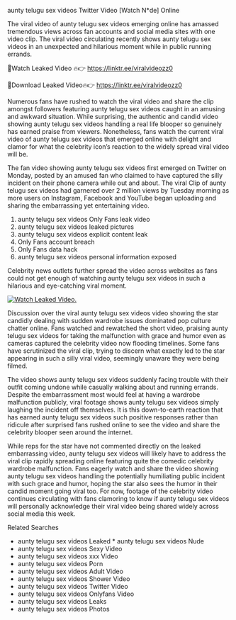 ﻿aunty telugu sex videos Twitter Video [Watch N*de] Online

The viral video of ﻿aunty telugu sex videos emerging online has amassed tremendous views across fan accounts and social media sites with one video clip. The viral video circulating recently shows ﻿aunty telugu sex videos in an unexpected and hilarious moment while in public running errands. 

🔴Watch Leaked Video 🔥👉  https://linktr.ee/viralvideozz0 

🔴Download Leaked Video🔥👉  https://linktr.ee/viralvideozz0 

Numerous fans have rushed to watch the viral video and share the clip amongst followers featuring ﻿aunty telugu sex videos caught in an amusing and awkward situation. While surprising, the authentic and candid video showing ﻿aunty telugu sex videos handling a real life blooper so genuinely has earned praise from viewers. Nonetheless, fans watch the current viral video of ﻿aunty telugu sex videos that emerged online with delight and clamor for what the celebrity icon’s reaction to the widely spread viral video will be.

The fan video showing ﻿aunty telugu sex videos first emerged on Twitter on Monday, posted by an amused fan who claimed to have captured the silly incident on their phone camera while out and about. The viral Clip of ﻿aunty telugu sex videos had garnered over 2 million views by Tuesday morning as more users on Instagram, Facebook and YouTube began uploading and sharing the embarrassing yet entertaining video. 

1. ﻿aunty telugu sex videos Only Fans leak video
2. ﻿aunty telugu sex videos leaked pictures
3. ﻿aunty telugu sex videos explicit content leak
4. Only Fans account breach
5. Only Fans data hack
6. ﻿aunty telugu sex videos personal information exposed

Celebrity news outlets further spread the video across websites as fans could not get enough of watching ﻿aunty telugu sex videos in such a hilarious and eye-catching viral moment. 

[![Watch Leaked Video.](https://miro.medium.com/v2/resize:fit:828/format:webp/1*cilzJN44JGOrTw9NJCrNHA.gif "Watch Leaked Video")](https://linktr.ee/viralvideozz0)

Discussion over the viral ﻿aunty telugu sex videos video showing the star candidly dealing with sudden wardrobe issues dominated pop culture chatter online. Fans watched and rewatched the short video, praising ﻿aunty telugu sex videos for taking the malfunction with grace and humor even as cameras captured the celebrity video now flooding timelines. Some fans have scrutinized the viral clip, trying to discern what exactly led to the star appearing in such a silly viral video, seemingly unaware they were being filmed.

The video shows ﻿aunty telugu sex videos suddenly facing trouble with their outfit coming undone while casually walking about and running errands. Despite the embarrassment most would feel at having a wardrobe malfunction publicly, viral footage shows ﻿aunty telugu sex videos simply laughing the incident off themselves. It is this down-to-earth reaction that has earned ﻿aunty telugu sex videos such positive responses rather than ridicule after surprised fans rushed online to see the video and share the celebrity blooper seen around the internet.  

While reps for the star have not commented directly on the leaked embarrassing video, ﻿aunty telugu sex videos will likely have to address the viral clip rapidly spreading online featuring quite the comedic celebrity wardrobe malfunction. Fans eagerly watch and share the video showing ﻿aunty telugu sex videos handling the potentially humiliating public incident with such grace and humor, hoping the star also sees the humor in their candid moment going viral too. For now, footage of the celebrity video continues circulating with fans clamoring to know if ﻿aunty telugu sex videos will personally acknowledge their viral video being shared widely across social media this week.

Related Searches
* ﻿aunty telugu sex videos Leaked
﻿* aunty telugu sex videos Nude
* ﻿aunty telugu sex videos Sexy Video
* ﻿aunty telugu sex videos xxx Video
* ﻿aunty telugu sex videos Porn
* ﻿aunty telugu sex videos Adult Video
* ﻿aunty telugu sex videos Shower Video
* ﻿aunty telugu sex videos Twitter Video
* ﻿aunty telugu sex videos Onlyfans Video
* ﻿aunty telugu sex videos Leaks
* ﻿aunty telugu sex videos Photos